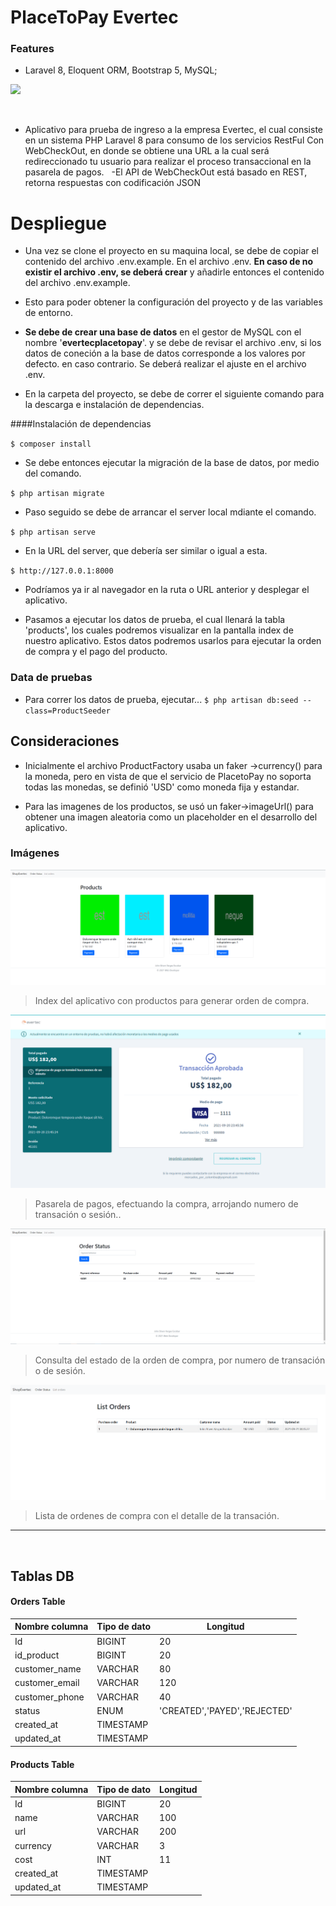 # PlaceToPay Evertec
### Features

- Laravel 8, Eloquent ORM, Bootstrap 5, MySQL;
&nbsp;
&nbsp;

![](https://static.placetopay.com/placetopay-logo.svg)

&nbsp;
&nbsp;
- Aplicativo para prueba de ingreso a la empresa Evertec, el cual consiste en un sistema PHP Laravel 8 para consumo de los servicios RestFul Con WebCheckOut, en donde se obtiene una URL a la cual será redireccionado tu usuario para realizar el proceso transaccional en la pasarela de pagos.
&nbsp;
-El API de WebCheckOut está basado en REST, retorna respuestas con codificación JSON
&nbsp;


# Despliegue
- Una vez se clone el proyecto en su maquina local, se debe de copiar el contenido del archivo .env.example. En el archivo .env. **En caso de no existir el archivo .env, se deberá crear** y añadirle entonces el contenido del archivo .env.example.
 
- Esto para poder obtener la configuración del proyecto y de las variables de entorno.
 
- **Se debe de crear una base de datos** en el gestor de MySQL con el nombre '**evertecplacetopay**'. y se debe de revisar el archivo .env, si los datos de coneción a la base de datos corresponde a los valores por defecto. en caso contrario. Se deberá realizar el ajuste en el archivo .env.
 
- En la carpeta del proyecto, se debe de correr el siguiente comando para la descarga e instalación de dependencias.

####Instalación de dependencias
 
`$ composer install`
 
- Se debe entonces ejecutar la migración de la base de datos, por medio del comando.
 
`$ php artisan migrate`
 
- Paso seguido se debe de arrancar el server local mdiante el comando.
 
`$ php artisan serve`
 
- En la URL del server, que debería ser similar o igual a esta.
 
`$ http://127.0.0.1:8000`
 
- Podríamos ya ir al navegador en la ruta o URL anterior y desplegar el aplicativo.
 
- Pasamos a ejecutar los datos de prueba, el cual llenará la tabla 'products', los cuales podremos visualizar en la pantalla index de nuestro aplicativo. Estos datos podremos usarlos para ejecutar la orden de compra y el pago del producto.
 
### Data de pruebas
- Para correr los datos de prueba, ejecutar...
`$ php artisan db:seed --class=ProductSeeder`
 
 
## Consideraciones
- Inicialmente el archivo ProductFactory usaba un faker ->currency() para la moneda, pero en vista de que el servicio de PlacetoPay no soporta todas las monedas, se definió 'USD' como moneda fija y estandar.
 
 
- Para las imagenes de los productos, se usó un faker->imageUrl() para obtener una imagen aleatoria como un placeholder en el desarrollo del aplicativo.
 
  

### Imágenes
 
![](https://github.com/jhons1101/evertecPlacetoPay/blob/master/public/img/index.png?raw=true)

> Index del aplicativo con productos para generar orden de compra.


![](https://github.com/jhons1101/evertecPlacetoPay/blob/master/public/img/payment.png?raw=true)

> Pasarela de pagos, efectuando la compra, arrojando numero de transación o sesión..

![](https://github.com/jhons1101/evertecPlacetoPay/blob/master/public/img/order-status.png?raw=true)

> Consulta del estado de la orden de compra, por numero de transación o de sesión.

![](https://github.com/jhons1101/evertecPlacetoPay/blob/master/public/img/list-orders.png?raw=true)

> Lista de ordenes de compra con el detalle de la transación.

----
&nbsp;
                    
## Tablas DB
                    
#### Orders Table
Nombre columna  | Tipo de dato | Longitud
--------------- | -------------| --------
Id  | BIGINT | 20
id_product  | BIGINT | 20
customer_name  | VARCHAR | 80
customer_email  | VARCHAR  | 120
customer_phone  | VARCHAR | 40
status  | ENUM  | 'CREATED','PAYED','REJECTED'
created_at  | TIMESTAMP | 
updated_at  | TIMESTAMP  | 
                    
#### Products Table

Nombre columna  | Tipo de dato | Longitud
--------------- | ------------ | --------
Id  | BIGINT | 20
name  | VARCHAR  | 100
url  | VARCHAR  | 200
currency  | VARCHAR  | 3
cost  | INT  | 11
created_at  | TIMESTAMP | 
updated_at  | TIMESTAMP  | 
